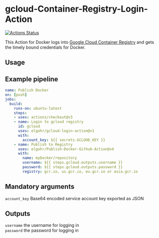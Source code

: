 # gcloud-Container-Registry-Login-Action

[![Actions Status](https://github.com/elgohr/gcloud-login-action/workflows/Test/badge.svg)](https://github.com/elgohr/gcloud-login-action/actions)

This Action for Docker logs into [Google Cloud Container Registry](https://cloud.google.com/container-registry/) and gets the timely bound credentials for Docker.

## Usage

## Example pipeline

```yaml
name: Publish Docker
on: [push]
jobs:
  build:
    runs-on: ubuntu-latest
    steps:
    - uses: actions/checkout@v3
    - name: Login to gcloud registry
      id: gcloud
      uses: elgohr/gcloud-login-action@v1
      with:
        account_key: ${{ secrets.GCLOUD_KEY }}
    - name: Publish to Registry
      uses: elgohr/Publish-Docker-Github-Action@v4
      with:
        name: myDocker/repository
        username: ${{ steps.gcloud.outputs.username }}
        password: ${{ steps.gcloud.outputs.password }}
        registry: gcr.io, us.gcr.io, eu.gcr.io or asia.gcr.io
```

## Mandatory arguments

`account_key` Base64 encoded service account key exported as JSON  

## Outputs
`username` the username for logging in  
`password` the password for logging in  
